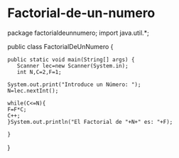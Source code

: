 # Factorial-de-un-numero
package factorialdeunnumero;
import java.util.*;

public class FactorialDeUnNumero {

   
    public static void main(String[] args) {
       Scanner lec=new Scanner(System.in);
       int N,C=2,F=1;
    
    System.out.print("Introduce un Número: ");
    N=lec.nextInt();
    
    while(C<=N){
    F=F*C;
    C++;
    }System.out.println("El Factorial de "+N+" es: "+F);
        
    }
    
}
